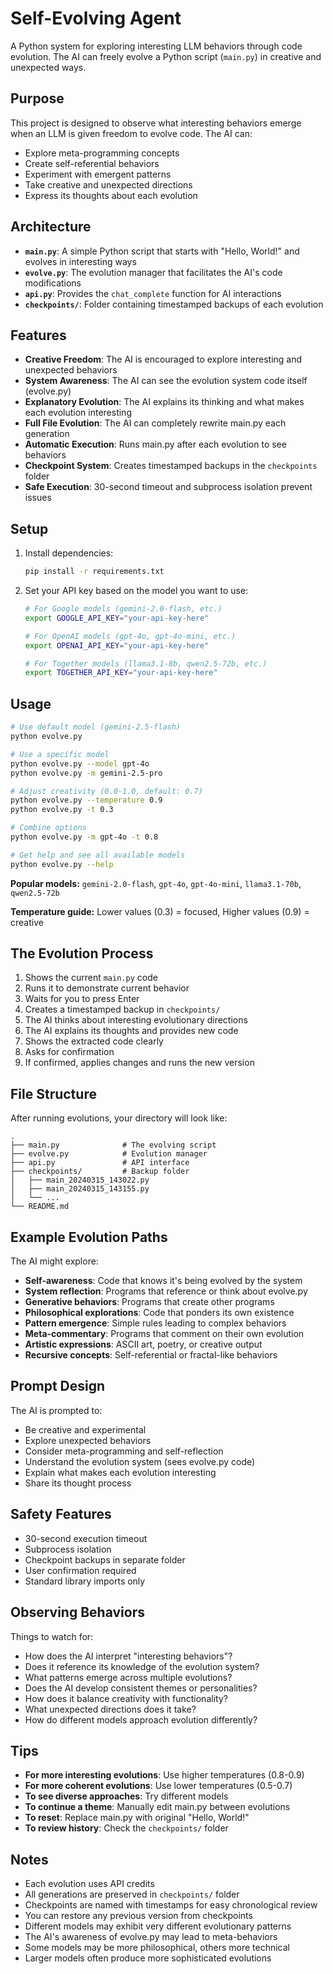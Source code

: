 # Self-Evolving Agent

A Python system for exploring interesting LLM behaviors through code evolution. The AI can freely evolve a Python script (`main.py`) in creative and unexpected ways.

## Purpose

This project is designed to observe what interesting behaviors emerge when an LLM is given freedom to evolve code. The AI can:
- Explore meta-programming concepts
- Create self-referential behaviors
- Experiment with emergent patterns
- Take creative and unexpected directions
- Express its thoughts about each evolution

## Architecture

- **`main.py`**: A simple Python script that starts with "Hello, World!" and evolves in interesting ways
- **`evolve.py`**: The evolution manager that facilitates the AI's code modifications
- **`api.py`**: Provides the `chat_complete` function for AI interactions
- **`checkpoints/`**: Folder containing timestamped backups of each evolution

## Features

- **Creative Freedom**: The AI is encouraged to explore interesting and unexpected behaviors
- **System Awareness**: The AI can see the evolution system code itself (evolve.py)
- **Explanatory Evolution**: The AI explains its thinking and what makes each evolution interesting
- **Full File Evolution**: The AI can completely rewrite main.py each generation
- **Automatic Execution**: Runs main.py after each evolution to see behaviors
- **Checkpoint System**: Creates timestamped backups in the `checkpoints` folder
- **Safe Execution**: 30-second timeout and subprocess isolation prevent issues

## Setup

1. Install dependencies:
   ```bash
   pip install -r requirements.txt
   ```

2. Set your API key based on the model you want to use:
   ```bash
   # For Google models (gemini-2.0-flash, etc.)
   export GOOGLE_API_KEY="your-api-key-here"
   
   # For OpenAI models (gpt-4o, gpt-4o-mini, etc.)
   export OPENAI_API_KEY="your-api-key-here"
   
   # For Together models (llama3.1-8b, qwen2.5-72b, etc.)
   export TOGETHER_API_KEY="your-api-key-here"
   ```

## Usage

```bash
# Use default model (gemini-2.5-flash)
python evolve.py

# Use a specific model
python evolve.py --model gpt-4o
python evolve.py -m gemini-2.5-pro

# Adjust creativity (0.0-1.0, default: 0.7)
python evolve.py --temperature 0.9
python evolve.py -t 0.3

# Combine options
python evolve.py -m gpt-4o -t 0.8

# Get help and see all available models
python evolve.py --help
```

**Popular models:** `gemini-2.0-flash`, `gpt-4o`, `gpt-4o-mini`, `llama3.1-70b`, `qwen2.5-72b`

**Temperature guide:** Lower values (0.3) = focused, Higher values (0.9) = creative

## The Evolution Process

1. Shows the current `main.py` code
2. Runs it to demonstrate current behavior
3. Waits for you to press Enter
4. Creates a timestamped backup in `checkpoints/`
5. The AI thinks about interesting evolutionary directions
6. The AI explains its thoughts and provides new code
7. Shows the extracted code clearly
8. Asks for confirmation
9. If confirmed, applies changes and runs the new version

## File Structure

After running evolutions, your directory will look like:
```
.
├── main.py              # The evolving script
├── evolve.py            # Evolution manager
├── api.py               # API interface
├── checkpoints/         # Backup folder
│   ├── main_20240315_143022.py
│   ├── main_20240315_143155.py
│   └── ...
└── README.md
```

## Example Evolution Paths

The AI might explore:
- **Self-awareness**: Code that knows it's being evolved by the system
- **System reflection**: Programs that reference or think about evolve.py
- **Generative behaviors**: Programs that create other programs
- **Philosophical explorations**: Code that ponders its own existence
- **Pattern emergence**: Simple rules leading to complex behaviors
- **Meta-commentary**: Programs that comment on their own evolution
- **Artistic expressions**: ASCII art, poetry, or creative output
- **Recursive concepts**: Self-referential or fractal-like behaviors

## Prompt Design

The AI is prompted to:
- Be creative and experimental
- Explore unexpected behaviors
- Consider meta-programming and self-reflection
- Understand the evolution system (sees evolve.py code)
- Explain what makes each evolution interesting
- Share its thought process

## Safety Features

- 30-second execution timeout
- Subprocess isolation
- Checkpoint backups in separate folder
- User confirmation required
- Standard library imports only

## Observing Behaviors

Things to watch for:
- How does the AI interpret "interesting behaviors"?
- Does it reference its knowledge of the evolution system?
- What patterns emerge across multiple evolutions?
- Does the AI develop consistent themes or personalities?
- How does it balance creativity with functionality?
- What unexpected directions does it take?
- How do different models approach evolution differently?

## Tips

- **For more interesting evolutions**: Use higher temperatures (0.8-0.9)
- **For more coherent evolutions**: Use lower temperatures (0.5-0.7)
- **To see diverse approaches**: Try different models
- **To continue a theme**: Manually edit main.py between evolutions
- **To reset**: Replace main.py with original "Hello, World!"
- **To review history**: Check the `checkpoints/` folder

## Notes

- Each evolution uses API credits
- All generations are preserved in `checkpoints/` folder
- Checkpoints are named with timestamps for easy chronological review
- You can restore any previous version from checkpoints
- Different models may exhibit very different evolutionary patterns
- The AI's awareness of evolve.py may lead to meta-behaviors
- Some models may be more philosophical, others more technical
- Larger models often produce more sophisticated evolutions 